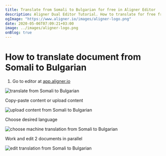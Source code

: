 ```yaml
---
title: Translate from Somali to Bulgarian for free in Aligner Editor
description: Aligner Dual Editor Tutorial. How to translate for free from Somali to Bulgarian. Aligner is multilingual document management platform. 
ogImage: "https://www.aligner.io/images/aligner-logo.png"
date: 2020-05-06T07:09:21+03:00
image: ../images/aligner-logo.png
onBlog: true
---
```


# How to translate document from Somali to Bulgarian

1. Go to editor at [app.aligner.io](https://app.aligner.io "Aligner App web page")

![translate from Somali to Bulgarian](../aligner-blank-editor.png "translate from Somali to Bulgarian")

Copy-paste content or upload content

![upload content from Somali to Bulgarian](../aligner-uploaded-document.png "upload content from Somali to Bulgarian")

Choose desired language

![choose machine translation from Somali to Bulgarian](../aligner-language-dropdown.png "choose machine translation from Somali to Bulgarian")

Work and edit 2 documents in parallel

![edit translation from Somali to Bulgarian](../aligner-double-sitded-editor.png "edit translation from Somali to Bulgarian")

